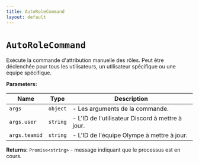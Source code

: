 ```yaml
---
title: AutoRoleCommand
layout: default
---
```


# `AutoRoleCommand`

Exécute la commande d'attribution manuelle des rôles. Peut être déclenchée pour tous les utilisateurs, un utilisateur spécifique ou une équipe spécifique.

**Parameters:**

| Name | Type | Description |
| ---- | ---- | ----------- |
| `args` | `object` | - Les arguments de la commande. |
| `args.user` | `string` | - L'ID de l'utilisateur Discord à mettre à jour. |
| `args.teamid` | `string` | - L'ID de l'équipe Olympe à mettre à jour. |

**Returns:** `Promise<string>` - message indiquant que le processus est en cours.

